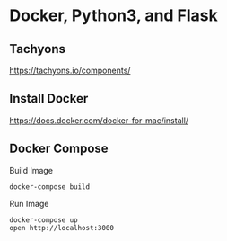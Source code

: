 # Docker, Python3, and Flask

## Tachyons
https://tachyons.io/components/

## Install Docker
https://docs.docker.com/docker-for-mac/install/


## Docker Compose

Build Image
```
docker-compose build
```

Run Image
```
docker-compose up
open http://localhost:3000
```
